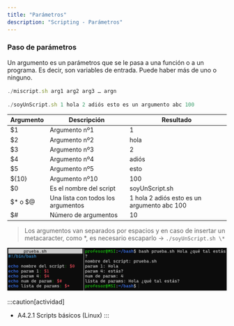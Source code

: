 ```yaml
---
title: "Parámetros"
description: "Scripting - Parámetros"
---
```


### Paso de parámetros

Un argumento es un parámetros que se le pasa a una función o a un programa. Es decir, son variables de entrada. Puede haber más de uno o ninguno.

```js
./miscript.sh arg1 arg2 arg3 … argn
```
```js
./soyUnScript.sh 1 hola 2 adiós esto es un argumento abc 100
```

| **Argumento** | **Descripción**                | **Resultado**                          |
|---------------|-------------------------------|----------------------------------------|
| $1            | Argumento nº1                  | 1                                      |
| $2            | Argumento nº2                  | hola                                   |
| $3            | Argumento nº3                  | 2                                      |
| $4            | Argumento nº4                  | adiós                                  |
| $5            | Argumento nº5                  | esto                                   |
| ${10}         | Argumento nº10                 | 100                                    |
| $0            | Es el nombre del script        | soyUnScript.sh                         |
| $* o $@       | Una lista con todos los argumentos | 1 hola 2 adiós esto es un argumento abc 100 |
| $#            | Número de argumentos           | 10                                     |

  
  > Los argumentos van separados por espacios y en caso de insertar un metacaracter, como *, es necesario escaparlo → `./soyUnScript.sh \*`

  ![Param example](../../../../assets/ut4/param.jpg)

   :::caution[actividad]
  - A4.2.1 Scripts básicos (Linux)
  :::